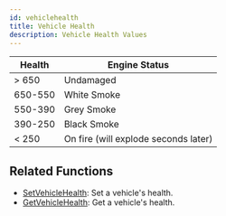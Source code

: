 ```yaml
---
id: vehiclehealth
title: Vehicle Health
description: Vehicle Health Values
---
```

|Health|Engine Status|
|--- |--- |
|> 650|Undamaged|
|650-550|White Smoke|
|550-390|Grey Smoke|
|390-250|Black Smoke|
|< 250|On fire (will explode seconds later)|

## Related Functions
- [SetVehicleHealth](https://www.open.mp/docs/scripting/functions/SetVehicleHealth): Set a vehicle's health.
- [GetVehicleHealth](https://www.open.mp/docs/scripting/functions/GetVehicleHealth): Get a vehicle's health.
